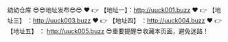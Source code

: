 幼幼仓库
😎😎地址发布😎😎
❤️ 👉 【地址一】：http://uuck001.buzz
❤️ 👉 【地址三】 ：http://uuck003.buzz
❤️ 👉 【地址四】 ：http://uuck004.buzz
❤️ 👉 【地址五】 ： http://uuck005.buzz
😎重要提醒😎收藏本页面，避免迷路！
